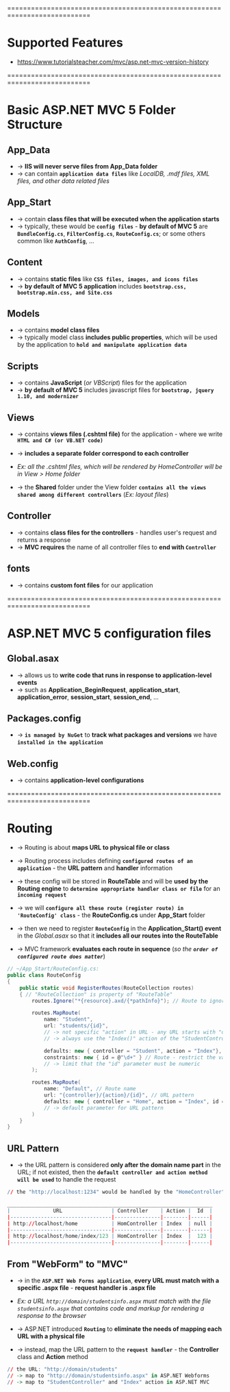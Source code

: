 ===========================================================================
# Supported Features
* https://www.tutorialsteacher.com/mvc/asp.net-mvc-version-history

===========================================================================
# Basic ASP.NET MVC 5 Folder Structure

## App_Data
* -> **IIS will never serve files from App_Data folder**
* -> can contain **`application data files`** like _LocalDB, .mdf files, XML files, and other data related files_

## App_Start
* -> contain **class files that will be executed when the application starts**
* -> typically, these would be **`config files`** - **by default of MVC 5** are **`BundleConfig.cs`**, **`FilterConfig.cs`**, **`RouteConfig.cs`**; or some others common like **`AuthConfig`**, ... 

## Content
* -> contains **static files** like **`CSS files, images, and icons files`**
* -> **by default of MVC 5 application** includes **`bootstrap.css, bootstrap.min.css, and Site.css`**

## Models
* -> contains **model class files**
* -> typically model class **includes public properties**, which will be used by the application to **`hold and manipulate application data`**

## Scripts
* -> contains **JavaScript** (_or VBScript_) files for the application
* -> **by default of MVC 5** includes javascript files for **`bootstrap, jquery 1.10, and modernizer`**

## Views
* -> contains **views files (.cshtml file)** for the application - where we write **`HTML and C# (or VB.NET code)`**
* -> **includes a separate folder correspond to each controller**
* _Ex: all the .cshtml files, which will be rendered by HomeController will be in View > Home folder_

* -> the **Shared** folder under the View folder **`contains all the views shared among different controllers`** (_Ex: layout files_)

## Controller
* -> contains **class files for the controllers** - handles user's request and returns a response
* -> **MVC requires** the name of all controller files to **end with `Controller`**

## fonts
* -> contains **custom font files** for our application

===========================================================================
# ASP.NET MVC 5 configuration files

## Global.asax
* -> allows us to **write code that runs in response to application-level events** 
* -> such as **Application_BeginRequest**, **application_start**, **application_error**, **session_start**, **session_end**, ...

## Packages.config
* -> **`is managed by NuGet`** to **track what packages and versions** we have **`installed in the application`**

## Web.config
* -> contains **application-level configurations**

===========================================================================
# Routing
* -> Routing is about **maps URL to physical file or class**
* -> Routing process includes defining **`configured routes of an application`** - the **URL pattern** and **handler** information
* -> these config will be stored in **RouteTable** and will be **used by the Routing engine** to **`determine appropriate handler class or file`** for an **`incoming request`**

* -> we will **`configure all these route (register route) in 'RouteConfig' class`** - the **RouteConfig.cs** under **App_Start** folder
* -> then we need to register **`RouteConfig`** in the **Application_Start() event** in the _Global.asax_ so that it **includes all our routes into the RouteTable**

* -> MVC framework **evaluates each route in sequence** (_so the **`order of configured route does matter`**_)

```cs - Ex:
// ~/App_Start/RouteConfig.cs:
public class RouteConfig
{
    public static void RegisterRoutes(RouteCollection routes) 
    { // "RouteCollection" is property of "RouteTable"
        routes.Ignore("*{resource}.axd/{*pathInfo}"); // Route to ignore

        routes.MapRoute(
            name: "Student",
            url: "students/{id}",
            // -> not specific "action" in URL - any URL starts with "domainName/students" 
            // -> always use the "Index()" action of the "StudentController" class

            defaults: new { controller = "Student", action = "Index"},
            constraints: new { id = @"\d+" } // Route - restrict the value of the parameter 
            // -> limit that the "id" parameter must be numeric
        );

        routes.MapRoute(
            name: "Default", // Route name
            url: "{controller}/{action}/{id}", // URL pattern
            defaults: new { controller = "Home", action = "Index", id = UrlParameter.Optional } 
            // -> default parameter for URL pattern
        )
    }
}
```

## URL Pattern
* -> the URL pattern is considered **only after the domain name part** in the URL; if not existed, then the **`default controller and action method will be used`** to handle the request

```r - Ex:
// the "http://localhost:1234" would be handled by the "HomeController" and the "Index()" method as configured in the default parameter

___________________________________________________________________
|              URL                | Controller    | Action |  Id  |
|---------------------------------|---------------|--------|------|
| http://localhost/home           | HomController | Index  | null |
|---------------------------------|---------------|--------|------|
| http://localhost/home/index/123 | HomController | Index  |  123 |
|---------------------------------|---------------|--------|------|
```

## From "WebForm" to "MVC"
* -> in the **`ASP.NET Web Forms application`**, **every URL must match with a specific .aspx file** - **request handler is .aspx file**
* _Ex: a URL `http://domain/studentsinfo.aspx` must match with the file `studentsinfo.aspx` that contains code and markup for rendering a response to the browser_

* -> ASP.NET introduced **`Routing`** to **eliminate the needs of mapping each URL with a physical file**
* -> instead, map the URL pattern to the **`request handler`** - the **Controller** class and **Action** method

```r
// the URL: "http://domain/students"
// -> map to "http://domain/studentsinfo.aspx" in ASP.NET Webforms
// -> map to "StudentController" and "Index" action in ASP.NET MVC
```
